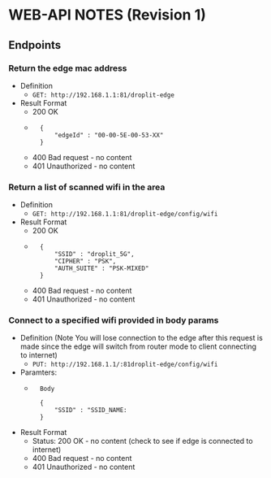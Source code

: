 # WEB-API NOTES (Revision 1)

## Endpoints

### Return the edge mac address
* Definition 
    * ```GET: http://192.168.1.1:81/droplit-edge ```
* Result Format
    * 200 OK 
    * ``` 
        {
            "edgeId" : "00-00-5E-00-53-XX"
        } 
         ```
    * 400 Bad request - no content
    * 401 Unauthorized - no content
### Return a list of scanned wifi in the area
* Definition 
    * ```GET: http://192.168.1.1:81/droplit-edge/config/wifi```
* Result Format 
    * 200 OK
    * ``` 
        {
            "SSID" : "droplit_5G",
            "CIPHER" : "PSK",
            "AUTH_SUITE" : "PSK-MIXED"
        }
        ```
    * 400 Bad request - no content
    * 401 Unauthorized - no content
### Connect to a specified wifi provided in body params
* Definition (Note You will lose connection to the edge after this request is made since the edge will switch from router mode to client connecting to internet)
    * ```PUT: http://192.168.1.1/:81droplit-edge/config/wifi ```
* Paramters: 
    * ```
        Body 

        {
            "SSID" : "SSID_NAME:
        }
      ```
* Result Format 
    * Status: 200 OK - no content (check to see if edge is connected to internet)
    * 400 Bad request - no content
    * 401 Unauthorized - no content

